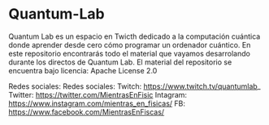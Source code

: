 # Quantum-Lab
Quantum Lab es un espacio en Twicth dedicado a la computación cuántica donde aprender desde cero cómo programar un ordenador cuántico.
En este repositorio encontrarás todo el material que vayamos desarrolando durante los directos de Quantum Lab.
El material del repositorio se encuentra bajo licencia: Apache License 2.0

Redes sociales:
Redes sociales:
Twitch: https://www.twitch.tv/quantumlab_
Twitter: https://twitter.com/MientrasEnFisic
Intagram: https://www.instagram.com/mientras_en_fisicas/
FB: https://www.facebook.com/MientrasEnFiscas/
